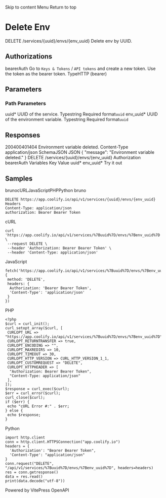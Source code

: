 Skip to content
Menu
Return to top
# Delete Env​
DELETE
/services/{uuid}/envs/{env_uuid}
Delete env by UUID.
## Authorizations​
bearerAuth
Go to `Keys & Tokens` / `API tokens` and create a new token. Use the token as the bearer token.
TypeHTTP (bearer)
## Parameters​
### Path Parameters
uuid*
UUID of the service.
Typestring
Required
format`uuid`
env_uuid*
UUID of the environment variable.
Typestring
Required
format`uuid`
## Responses​
200400401404
Environment variable deleted.
Content-Type
application/json
SchemaJSON
JSON
{
"message": "Environment variable deleted."
}
DELETE
/services/{uuid}/envs/{env_uuid}
Authorization 
bearerAuth
Variables
Key
Value
uuid*
env_uuid*
Try it out
## Samples​
brunocURLJavaScriptPHPPython
bruno
```
DELETE https://app.coolify.io/api/v1/services/{uuid}/envs/{env_uuid}
Headers
Content-Type: application/json
authorization: Bearer Bearer Token

```

cURL
```
curl 'https://app.coolify.io/api/v1/services/%7Buuid%7D/envs/%7Benv_uuid%7D' \
 --request DELETE \
 --header 'Authorization: Bearer Bearer Token' \
 --header 'Content-Type: application/json'
```

JavaScript
```
fetch('https://app.coolify.io/api/v1/services/%7Buuid%7D/envs/%7Benv_uuid%7D', {
 method: 'DELETE',
 headers: {
  Authorization: 'Bearer Bearer Token',
  'Content-Type': 'application/json'
 }
})
```

PHP
```
<?php
$curl = curl_init();
curl_setopt_array($curl, [
 CURLOPT_URL => "https://app.coolify.io/api/v1/services/%7Buuid%7D/envs/%7Benv_uuid%7D",
 CURLOPT_RETURNTRANSFER => true,
 CURLOPT_ENCODING => "",
 CURLOPT_MAXREDIRS => 10,
 CURLOPT_TIMEOUT => 30,
 CURLOPT_HTTP_VERSION => CURL_HTTP_VERSION_1_1,
 CURLOPT_CUSTOMREQUEST => "DELETE",
 CURLOPT_HTTPHEADER => [
  "Authorization: Bearer Bearer Token",
  "Content-Type: application/json"
 ],
]);
$response = curl_exec($curl);
$err = curl_error($curl);
curl_close($curl);
if ($err) {
 echo "cURL Error #:" . $err;
} else {
 echo $response;
}
```

Python
```
import http.client
conn = http.client.HTTPSConnection("app.coolify.io")
headers = {
  'Authorization': "Bearer Bearer Token",
  'Content-Type': "application/json"
}
conn.request("DELETE", "/api/v1/services/%7Buuid%7D/envs/%7Benv_uuid%7D", headers=headers)
res = conn.getresponse()
data = res.read()
print(data.decode("utf-8"))
```

Powered by  VitePress OpenAPI 
